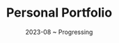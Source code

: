 ---
title: 'Personal Portfolio'
date: '2023-08 ~ Progressing'
tags: 'React/TailwindCSS/Next.js/Frontend'
---